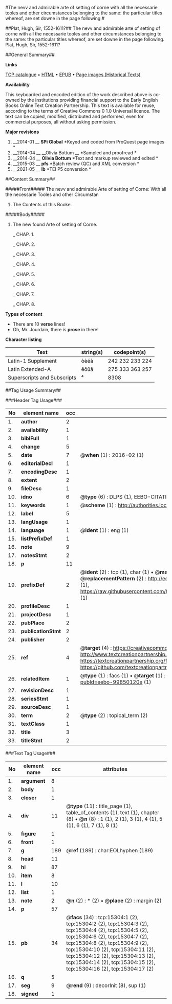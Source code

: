 #The nevv and admirable arte of setting of corne with all the necessarie tooles and other circumstances belonging to the same: the particular titles whereof, are set downe in the page following.#

##Plat, Hugh, Sir, 1552-1611?##
The nevv and admirable arte of setting of corne with all the necessarie tooles and other circumstances belonging to the same: the particular titles whereof, are set downe in the page following.
Plat, Hugh, Sir, 1552-1611?

##General Summary##

**Links**

[TCP catalogue](http://www.ota.ox.ac.uk/tcp/)  • 
[HTML](http://tei.it.ox.ac.uk/tcp/Texts-HTML/free/A09/A09731.html)  • 
[EPUB](http://tei.it.ox.ac.uk/tcp/Texts-EPUB/free/A09/A09731.epub) • 
[Page images (Historical Texts)](https://historicaltexts.jisc.ac.uk/eebo-99850120e)

**Availability**

This keyboarded and encoded edition of the work described above is co-owned by the
    institutions providing financial support to the Early English Books Online Text Creation
    Partnership. This text is available for reuse, according to the terms of  Creative Commons 0 1.0 Universal
    licence. The text can be copied, modified, distributed and performed, even for commercial
    purposes, all without asking permission.

**Major revisions**

1. __2014-01 __ __SPi Global__ *Keyed and coded from ProQuest page images *
1. __2014-04 __ __Olivia Bottum __ *Sampled and proofread *
1. __2014-04 __ __Olivia Bottum__ *Text and markup reviewed and edited *
1. __2015-03 __ __pfs__ *Batch review (QC) and XML conversion *
1. __2021-05 __ __lb__ *TEI P5 conversion *

##Content Summary##

#####Front#####
The nevv and admirable Arte of setting of Corne: With all the necessarie Tooles and other Circumstan
1. The Contents of this Booke.

#####Body#####

1. The new found Arte of setting of Corne.

    _ CHAP. 1.

    _ CHAP. 2.

    _ CHAP. 3.

    _ CHAP. 4.

    _ CHAP. 5.

    _ CHAP. 6.

    _ CHAP. 7.

    _ CHAP. 8.

**Types of content**

  * There are 10 **verse** lines!
  * Oh, Mr. Jourdain, there is **prose** in there!

**Character listing**


|Text|string(s)|codepoint(s)|
|---|---|---|
|Latin-1 Supplement|òèéà|242 232 233 224|
|Latin Extended-A|ēōūā|275 333 363 257|
|Superscripts             and Subscripts|⁴|8308|

##Tag Usage Summary##

###Header Tag Usage###

|No|element name|occ|attributes|
|---|---|---|---|
|1.|__author__|2||
|2.|__availability__|1||
|3.|__biblFull__|1||
|4.|__change__|5||
|5.|__date__|7| @__when__ (1) : 2016-02 (1)|
|6.|__editorialDecl__|1||
|7.|__encodingDesc__|1||
|8.|__extent__|2||
|9.|__fileDesc__|1||
|10.|__idno__|6| @__type__ (6) : DLPS (1), EEBO-CITATION (1), VID (1), EEBO-PROQUEST (1), STC (2)|
|11.|__keywords__|1| @__scheme__ (1) : http://authorities.loc.gov/ (1)|
|12.|__label__|5||
|13.|__langUsage__|1||
|14.|__language__|1| @__ident__ (1) : eng (1)|
|15.|__listPrefixDef__|1||
|16.|__note__|9||
|17.|__notesStmt__|2||
|18.|__p__|11||
|19.|__prefixDef__|2| @__ident__ (2) : tcp (1), char (1)  •  @__matchPattern__ (2) : ([0-9\-]+):([0-9IVX]+) (1), (.+) (1)  •  @__replacementPattern__ (2) : http://eebo.chadwyck.com/downloadtiff?vid=$1&page=$2 (1), https://raw.githubusercontent.com/textcreationpartnership/Texts/master/tcpchars.xml#$1 (1)|
|20.|__profileDesc__|1||
|21.|__projectDesc__|1||
|22.|__pubPlace__|2||
|23.|__publicationStmt__|2||
|24.|__publisher__|2||
|25.|__ref__|4| @__target__ (4) : https://creativecommons.org/publicdomain/zero/1.0/ (1), http://www.textcreationpartnership.org/docs/. (1), https://textcreationpartnership.org/faq/#faq05 (1), https://github.com/textcreationpartnership (1)|
|26.|__relatedItem__|1| @__type__ (1) : facs (1)  •  @__target__ (1) : https://data.historicaltexts.jisc.ac.uk/view?pubId=eebo-99850120e (1)|
|27.|__revisionDesc__|1||
|28.|__seriesStmt__|1||
|29.|__sourceDesc__|1||
|30.|__term__|2| @__type__ (2) : topical_term (2)|
|31.|__textClass__|1||
|32.|__title__|3||
|33.|__titleStmt__|2||


###Text Tag Usage###

|No|element name|occ|attributes|
|---|---|---|---|
|1.|__argument__|8||
|2.|__body__|1||
|3.|__closer__|1||
|4.|__div__|11| @__type__ (11) : title_page (1), table_of_contents (1), text (1), chapter (8)  •  @__n__ (8) : 1 (1), 2 (1), 3 (1), 4 (1), 5 (1), 6 (1), 7 (1), 8 (1)|
|5.|__figure__|1||
|6.|__front__|1||
|7.|__g__|189| @__ref__ (189) : char:EOLhyphen (189)|
|8.|__head__|11||
|9.|__hi__|87||
|10.|__item__|8||
|11.|__l__|10||
|12.|__list__|1||
|13.|__note__|2| @__n__ (2) : * (2)  •  @__place__ (2) : margin (2)|
|14.|__p__|57||
|15.|__pb__|34| @__facs__ (34) : tcp:15304:1 (2), tcp:15304:2 (2), tcp:15304:3 (2), tcp:15304:4 (2), tcp:15304:5 (2), tcp:15304:6 (2), tcp:15304:7 (2), tcp:15304:8 (2), tcp:15304:9 (2), tcp:15304:10 (2), tcp:15304:11 (2), tcp:15304:12 (2), tcp:15304:13 (2), tcp:15304:14 (2), tcp:15304:15 (2), tcp:15304:16 (2), tcp:15304:17 (2)|
|16.|__q__|5||
|17.|__seg__|9| @__rend__ (9) : decorInit (8), sup (1)|
|18.|__signed__|1||
